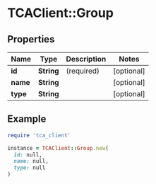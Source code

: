 # TCAClient::Group

## Properties

| Name | Type | Description | Notes |
| ---- | ---- | ----------- | ----- |
| **id** | **String** | (required)  | [optional] |
| **name** | **String** |  | [optional] |
| **type** | **String** |  | [optional] |

## Example

```ruby
require 'tca_client'

instance = TCAClient::Group.new(
  id: null,
  name: null,
  type: null
)
```

